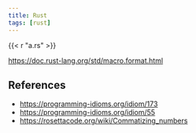 ```yaml
---
title: Rust
tags: [rust]
---
```


{{< r "a.rs" >}}

<https://doc.rust-lang.org/std/macro.format.html>

## References

- <https://programming-idioms.org/idiom/173>
- <https://programming-idioms.org/idiom/55>
- <https://rosettacode.org/wiki/Commatizing_numbers>
